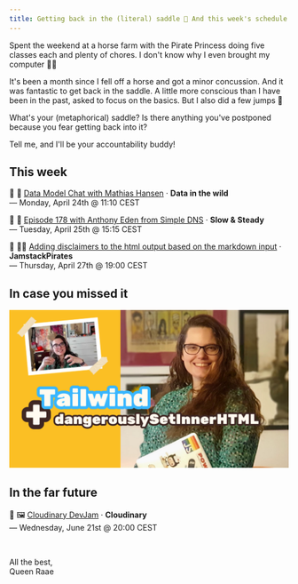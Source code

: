 ```yaml
---
title: Getting back in the (literal) saddle 🐎 And this week's schedule
---
```


Spent the weekend at a horse farm with the Pirate Princess doing five classes each and plenty of chores. I don't know why I even brought my computer 🤷‍♀️

It's been a month since I fell off a horse and got a minor concussion. And it was fantastic to get back in the saddle. A little more conscious than I have been in the past, asked to focus on the basics. But I also did a few jumps 💪

What's your (metaphorical) saddle? Is there anything you've postponed because you fear getting back into it?

Tell me, and I'll be your accountability buddy!

## This week

🔴 🦋 [Data Model Chat with Mathias Hansen](https://www.youtube.com/live/L4g4P_FfyDY) · **Data in the wild**\
— Monday, April 24th @ 11:10 CEST

🔴 🐢 [Episode 178 with Anthony Eden from Simple DNS](https://www.youtube.com/live/Y9p2IgX1Zzs) · **Slow & Steady**\
— Tuesday, April 25th @ 15:15 CEST

🔴 🏴‍☠️ [Adding disclaimers to the html output based on the markdown input](https://www.youtube.com/live/tVWGYQdru1c) · **JamstackPirates**\
— Thursday, April 27th @ 19:00 CEST

## In case you missed it

[![Cover for How to style React children of dangerouslySetInnerHTML with Tailwind](./YouTube2023TailwindAndReact.png)](https://youtu.be/u4Y4jYMUCGU)

## In the far future

🔴 🖼️ [Cloudinary DevJam](https://www.youtube.com/@Cloudinary/streams) · **Cloudinary**\
— Wednesday, June 21st @ 20:00 CEST

&nbsp;

All the best,\
Queen Raae
